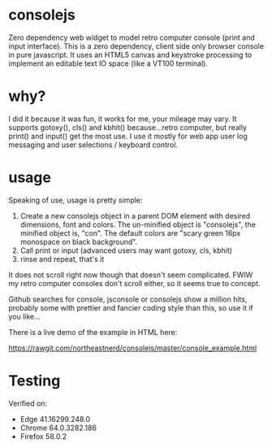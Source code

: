 # consolejs
Zero dependency web widget to model retro computer console (print and input interface). This is a zero dependency, client side only browser console in pure javascript. It uses an HTML5 canvas and keystroke processing to implement an editable text IO space (like a VT100 terminal). 

# why?
I did it because it was fun, it works for me, your mileage may vary. It supports gotoxy(), cls() and kbhit() because...retro computer, but really print() and input() get the most use. I use it mostly for web app user log messaging and user selections / keyboard control.

# usage
Speaking of use, usage is pretty simple:

  1) Create a new consolejs object in a parent DOM element with desired dimensions, font and colors.
     The un-minified object is "consolejs", the minified object is, "con". The default colors are 
     "scary green 16px monospace on black background".
  2) Call print or input (advanced users may want gotoxy, cls, kbhit)
  3) rinse and repeat, that's it
  
It does not scroll right now though that doesn't seem complicated. FWIW my retro computer consoles don't scroll either, so it seems true to concept.

Github searches for console, jsconsole or consolejs show a million hits, probably some with prettier and fancier coding style than this, so use it if you like...

There is a live demo of the example in HTML here:

https://rawgit.com/northeastnerd/consolejs/master/console_example.html

# Testing
Verified on:
* Edge 41.16299.248.0
* Chrome 64.0.3282.186
* Firefox 58.0.2
